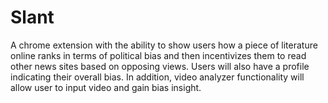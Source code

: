 # Slant

A chrome extension with the ability to show users how a piece of literature online ranks in terms of political bias and then incentivizes them to read other news sites based on opposing views. Users will also have a profile indicating their overall bias. In addition, video analyzer functionality will allow user to input video and gain bias insight.
